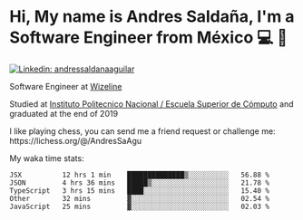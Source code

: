# Hi, My name is Andres Saldaña, I'm a Software Engineer from México :computer: :boy:

[![Linkedin: andressaldanaaguilar](https://img.shields.io/badge/-andressaldanaaguilar-blue?style=flat-square&logo=Linkedin&logoColor=white&link=https://www.linkedin.com/in/thaianebraga/)](https://www.linkedin.com/in/andressaldanaaguilar)

<p>Software Engineer at <a href="https://www.wizeline.com/">Wizeline</a></p>
<p>Studied at <a href="https://en.wikipedia.org/wiki/ESCOM">Instituto Politecnico Nacional / Escuela Superior de Cómputo</a> and graduated at the end of 2019</p>
<p>I like playing chess, you can send me a friend request or challenge me: https://lichess.org/@/AndresSaAgu</p>

<p> My waka time stats: </p>

<!--START_SECTION:waka-->
```text
JSX          12 hrs 1 min    ██████████████▒░░░░░░░░░░   56.88 % 
JSON         4 hrs 36 mins   █████▒░░░░░░░░░░░░░░░░░░░   21.78 % 
TypeScript   3 hrs 15 mins   ████░░░░░░░░░░░░░░░░░░░░░   15.40 % 
Other        32 mins         ▓░░░░░░░░░░░░░░░░░░░░░░░░   02.54 % 
JavaScript   25 mins         ▓░░░░░░░░░░░░░░░░░░░░░░░░   02.03 % 
```
<!--END_SECTION:waka-->
